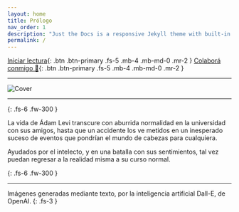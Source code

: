 ```yaml
---
layout: home
title: Prólogo
nav_order: 1
description: "Just the Docs is a responsive Jekyll theme with built-in search that is easily customizable and hosted on GitHub Pages."
permalink: /
---
```



[Iniciar lectura](/docs/1-inicio.md){: .btn .btn-primary .fs-5 .mb-4 .mb-md-0 .mr-2 }  [Colaborá conmigo 🧡](colabora){: .btn .btn-primary .fs-5 .mb-4 .mb-md-0 .mr-2 }


---

<img src="https://kierprev.github.io/DentroDelOrigen/assets/images/Cover-web.jpg" class="center" alt="Cover" style="max-width: 75%;"/> 


---


{: .fs-6 .fw-300 }

La vida de Ádam Levi transcure con aburrida normalidad en la universidad con sus amigos, hasta que un accidente los ve metidos en un inesperado suceso de eventos que pondrían el mundo de cabezas para cualquiera.

Ayudados por el intelecto, y en una batalla con sus sentimientos, tal vez puedan regresar a la realidad misma a su curso normal.

{: .fs-6 .fw-300 }

---

Imágenes generadas mediante texto, por la inteligencia artificial Dall-E, de OpenAI.
{: .fs-3 }

